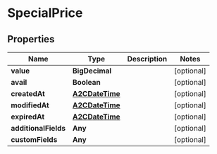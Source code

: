 

# SpecialPrice


## Properties

Name | Type | Description | Notes
------------ | ------------- | ------------- | -------------
**value** | **BigDecimal** |  |  [optional]
**avail** | **Boolean** |  |  [optional]
**createdAt** | [**A2CDateTime**](A2CDateTime.md) |  |  [optional]
**modifiedAt** | [**A2CDateTime**](A2CDateTime.md) |  |  [optional]
**expiredAt** | [**A2CDateTime**](A2CDateTime.md) |  |  [optional]
**additionalFields** | **Any** |  |  [optional]
**customFields** | **Any** |  |  [optional]



